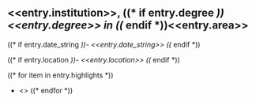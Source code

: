 ## <<entry.institution>>, ((* if entry.degree *))<<entry.degree>> in ((* endif *))<<entry.area>>

((* if entry.date_string *))- <<entry.date_string>> ((* endif *))

((* if entry.location *))- <<entry.location>> ((* endif *))

((* for item in entry.highlights *))
- <<item>>
((* endfor *))
